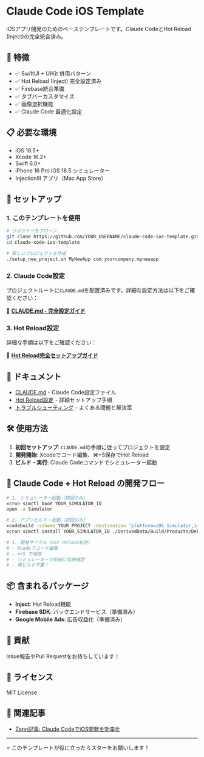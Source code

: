 # Claude Code iOS Template

iOSアプリ開発のためのベーステンプレートです。Claude CodeとHot Reload (Inject)の完全統合済み。

## 🚀 特徴

- ✅ SwiftUI + UIKit 併用パターン
- ✅ Hot Reload (Inject) 完全設定済み
- ✅ Firebase統合準備
- ✅ タブバーカスタマイズ
- ✅ 画像選択機能
- ✅ Claude Code 最適化設定

## 📋 必要な環境

- iOS 18.5+
- Xcode 16.2+
- Swift 6.0+
- iPhone 16 Pro iOS 18.5 シミュレーター
- InjectionIII アプリ（Mac App Store）

## 🔧 セットアップ

### 1. このテンプレートを使用

```bash
# リポジトリをクローン
git clone https://github.com/YOUR_USERNAME/claude-code-ios-template.git
cd claude-code-ios-template

# 新しいプロジェクトを作成
./setup_new_project.sh MyNewApp com.yourcompany.mynewapp
```

### 2. Claude Code設定

プロジェクトルートに`CLAUDE.md`を配置済みです。詳細な設定方法は以下をご確認ください：

📄 **[CLAUDE.md - 完全設定ガイド](./CLAUDE.md)**

### 3. Hot Reload設定

詳細な手順は以下をご確認ください：

📄 **[Hot Reload完全セットアップガイド](./docs/hot-reload-setup.md)**

## 📖 ドキュメント

- [CLAUDE.md](./CLAUDE.md) - Claude Code設定ファイル
- [Hot Reload設定](./docs/hot-reload-setup.md) - 詳細セットアップ手順
- [トラブルシューティング](./docs/troubleshooting.md) - よくある問題と解決策

## 🛠️ 使用方法

1. **初回セットアップ**: `CLAUDE.md`の手順に従ってプロジェクトを設定
2. **開発開始**: Xcodeでコード編集、⌘+S保存でHot Reload
3. **ビルド・実行**: Claude Codeコマンドでシミュレーター起動

## 🎯 Claude Code + Hot Reload の開発フロー

```bash
# 1. シミュレーター起動（初回のみ）
xcrun simctl boot YOUR_SIMULATOR_ID
open -a Simulator

# 2. アプリビルド・起動（初回のみ）
xcodebuild -scheme YOUR_PROJECT -destination 'platform=iOS Simulator,id=YOUR_SIMULATOR_ID' build
xcrun simctl install YOUR_SIMULATOR_ID ./DerivedData/Build/Products/Debug-iphonesimulator/YOUR_PROJECT.app

# 3. 開発サイクル（Hot Reload有効）
# - Xcodeでコード編集
# - ⌘+S で保存
# - シミュレーターで即座に反映確認
# - 再ビルド不要！
```

## 📦 含まれるパッケージ

- **Inject**: Hot Reload機能
- **Firebase SDK**: バックエンドサービス（準備済み）
- **Google Mobile Ads**: 広告収益化（準備済み）

## 🤝 貢献

Issue報告やPull Requestをお待ちしています！

## 📄 ライセンス

MIT License

## 🔗 関連記事

- [Zenn記事: Claude CodeでiOS開発を効率化](YOUR_ZENN_ARTICLE_URL)

---

⭐ このテンプレートが役に立ったらスターをお願いします！　
